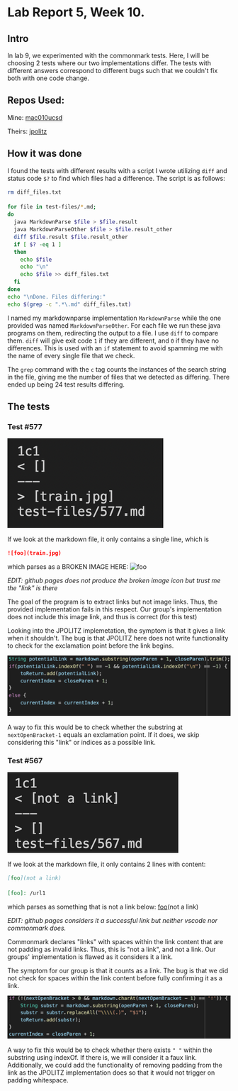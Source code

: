 # Lab Report 5, Week 10.

## Intro
In lab 9, we experimented with the commonmark tests. Here, I will be choosing
2 tests where our two implementations differ. The tests with different answers 
correspond to different bugs such that we couldn't fix both with 
one code change.

## Repos Used:
Mine: [mac010ucsd](https://github.com/mac010ucsd/markdown-parse)

Theirs: [jpolitz](https://github.com/ucsd-cse15l-w22/markdown-parse)

## How it was done
I found the tests with different results with a script I wrote utilizing
`diff` and status code `$?` to find which files had a difference. The script
is as follows:

```sh
rm diff_files.txt

for file in test-files/*.md;
do
  java MarkdownParse $file > $file.result
  java MarkdownParseOther $file > $file.result_other
  diff $file.result $file.result_other
  if [ $? -eq 1 ]
  then
    echo $file
    echo "\n"
    echo $file >> diff_files.txt
  fi
done
echo "\nDone. Files differing:"
echo $(grep -c ".*\.md" diff_files.txt)
```

I named my markdownparse implementation `MarkdownParse` while the one provided
was named `MarkdownParseOther`. For each file we run these java programs on them,
redirecting the output to a file. I use `diff` to compare them. `diff` will give
exit code `1` if they are different, and `0` if they have no differences. This
is used with an `if` statement to avoid spamming me with the name of every
single file that we check. 

The `grep` command with the `c` tag counts the instances of the search string
in the file, giving me the number of files that we detected as differing. There
ended up being 24 test results differing.

## The tests

### Test #577

![test577](lab5-images/577.png)

If we look at the markdown file, it only contains a single line, which is
```md
![foo](train.jpg)
```
which parses as a BROKEN IMAGE HERE:
![foo](train.jpg)

_EDIT: github pages does not produce the broken image icon but trust me the "link" is there_

The goal of the program is to extract links but not image links. Thus, the provided
 implementation fails in this respect. Our group's implementation does not include
  this image link, and thus is correct (for this test)

Looking into the JPOLITZ implemetation, the symptom is that it gives a link when it shouldn't.
 The bug is that JPOLITZ here does not write functionality to check for the exclamation point
  before the link begins. 

![fix1](lab5-images/fix1.png)

A way to fix this would be to check whether the substring at `nextOpenBracket-1` equals an exclamation point. If it does, we skip considering this "link" or indices as a possible link. 


### Test #567

![test567](lab5-images/567.png)

If we look at the markdown file, it only contains 2 lines with content:
```md
[foo](not a link)

[foo]: /url1
```
which parses as something that is not a link below:
[foo](not a link)

[foo]: /url1

_EDIT: github pages considers it a successful link but neither vscode nor commonmark does._

Commonmark declares "links" with spaces within the link content that are not 
padding as invalid links. Thus, this is "not a link", and not a link. Our groups' implementation is flawed as it considers it a link.

The symptom for our group is that it counts as a link. The bug is that we did not check for spaces within the link content before fully confirming it as a link. 

![fix2](lab5-images/fix2.png)

A way to fix this would be to check whether there exists `" "` within the substring using indexOf. If there is, we will consider it a faux link. Additionally, we could add the functionality of removing padding from the link as the JPOLITZ implementation does so that it would not trigger on padding whitespace.
